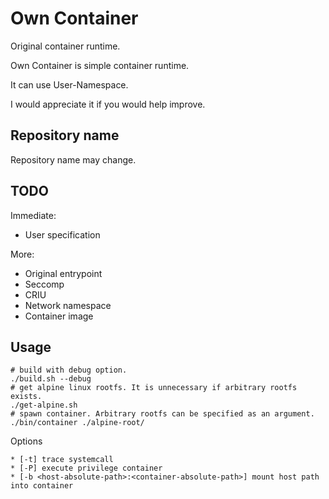 # Own Container
Original container runtime.

Own Container is simple container runtime.

It can use User-Namespace.

I would appreciate it if you would help improve.

## Repository name
Repository name may change.

## TODO
Immediate:
- User specification

More:
- Original entrypoint
- Seccomp
- CRIU
- Network namespace
- Container image

## Usage
```
# build with debug option.
./build.sh --debug
# get alpine linux rootfs. It is unnecessary if arbitrary rootfs exists.
./get-alpine.sh
# spawn container. Arbitrary rootfs can be specified as an argument.
./bin/container ./alpine-root/

```

Options
```
* [-t] trace systemcall
* [-P] execute privilege container
* [-b <host-absolute-path>:<container-absolute-path>] mount host path into container
```


